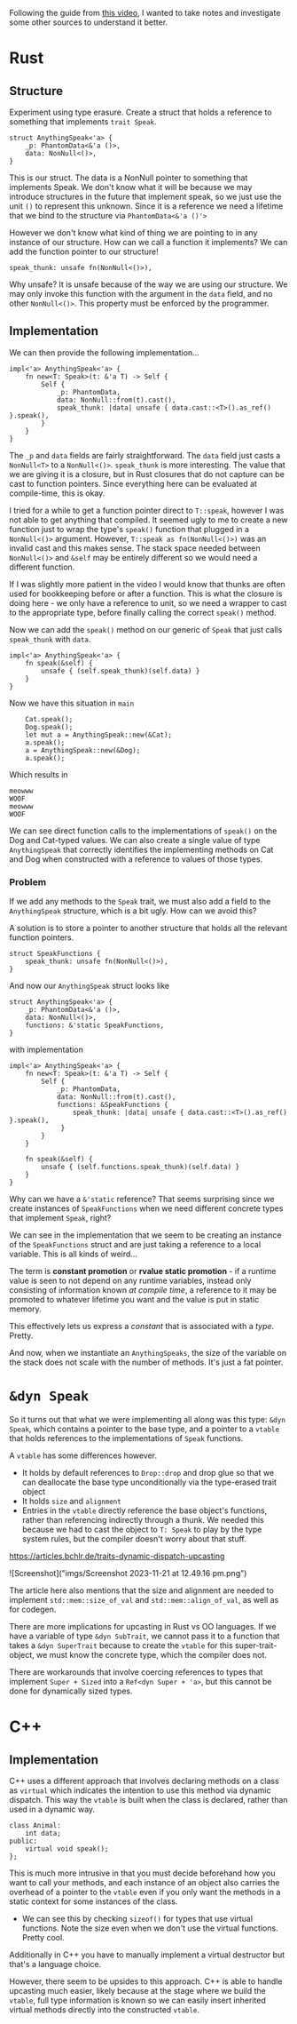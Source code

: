 Following the guide from [this video](https://www.youtube.com/watch?v=wU8hQvU8aKM&ab_channel=LoganSmith), I wanted to take notes and investigate some other sources to understand it better.
# Rust
## Structure
Experiment using type erasure. Create a struct that holds a reference to something that implements `trait Speak`.

```
struct AnythingSpeak<'a> {
    _p: PhantomData<&'a ()>,
    data: NonNull<()>,
}
```

This is our struct. The data is a NonNull pointer to something that implements Speak. We don't know what it will be because we may introduce structures in the future that implement speak, so we just use the unit `()` to represent this unknown. Since it is a reference we need a lifetime that we bind to the structure via `PhantomData<&'a ()'>` 

However we don't know what kind of thing we are pointing to in any instance of our structure. How can we call a function it implements? We can add the function pointer to our structure!

`speak_thunk: unsafe fn(NonNull<()>),`

Why unsafe? It is unsafe because of the way we are using our structure. We may only invoke this function with the argument in the `data` field, and no other `NonNull<()>`. This property must be enforced by the programmer. 

## Implementation
We can then provide the following implementation...
```
impl<'a> AnythingSpeak<'a> {
    fn new<T: Speak>(t: &'a T) -> Self {
        Self {
            _p: PhantomData,
            data: NonNull::from(t).cast(),
            speak_thunk: |data| unsafe { data.cast::<T>().as_ref() }.speak(),
        }
    }
}
```
The `_p` and `data` fields are fairly straightforward. The `data` field just casts a `NonNull<T>` to a `NonNull<()>`. 
`speak_thunk` is more interesting. The value that we are giving it is a closure, but in Rust closures that do not capture can be cast to function pointers. Since everything here can be evaluated at compile-time, this is okay. 

I tried for a while to get a function pointer direct to `T::speak`, however I was not able to get anything that compiled. It seemed ugly to me to create a new function just to wrap the type's `speak()` function that plugged in a `NonNull<()>` argument. However, `T::speak as fn(NonNull<()>)` was an invalid cast and this makes sense. The stack space needed between `NonNull<()>` and `&self` may be entirely different so we would need a different function.

If I was slightly more patient in the video I would know that thunks are often used for bookkeeping before or after a function. This is what the closure is doing here - we only have a reference to unit, so we need a wrapper to cast to the appropriate type, before finally calling the correct `speak()` method. 

Now we can add the `speak()` method on our generic of `Speak` that just calls `speak_thunk` with `data`. 

```
impl<'a> AnythingSpeak<'a> {
    fn speak(&self) {
        unsafe { (self.speak_thunk)(self.data) }
    }
}
```

Now we have this situation in `main`
```
    Cat.speak();
    Dog.speak();
    let mut a = AnythingSpeak::new(&Cat);
    a.speak();
    a = AnythingSpeak::new(&Dog);
    a.speak();
```
Which results in 
```
meowww
WOOF
meowww
WOOF
```
We can see direct function calls to the implementations of `speak()` on the Dog and Cat-typed values. We can also create a single value of type `AnythingSpeak` that correctly identifies the implementing methods on Cat and Dog when constructed with a reference to values of those types. 

### Problem 
If we add any methods to the `Speak` trait, we must also add a field to the `AnythingSpeak` structure, which is a bit ugly. How can we avoid this?

A solution is to store a pointer to another structure that holds all the relevant function pointers. 
```
struct SpeakFunctions {
    speak_thunk: unsafe fn(NonNull<()>),
}
```
And now our `AnythingSpeak` struct looks like
```
struct AnythingSpeak<'a> {
    _p: PhantomData<&'a ()>,
    data: NonNull<()>,
    functions: &'static SpeakFunctions,
}
```
with implementation
```
impl<'a> AnythingSpeak<'a> {
    fn new<T: Speak>(t: &'a T) -> Self {
        Self {
            _p: PhantomData,
            data: NonNull::from(t).cast(),
            functions: &SpeakFunctions { 
                speak_thunk: |data| unsafe { data.cast::<T>().as_ref() }.speak(),
             }
        }
    }

    fn speak(&self) {
        unsafe { (self.functions.speak_thunk)(self.data) }
    }
}
```
Why can we have a `&'static` reference? That seems surprising since we create instances of `SpeakFunctions` when we need different concrete types that implement `Speak`, right? 

We can see in the implementation that we seem to be creating an instance of the `SpeakFunctions` struct and are just taking a reference to a local variable. This is all kinds of weird...

The term is **constant promotion** or **rvalue static promotion** - if a runtime value is seen to not depend on any runtime variables, instead only consisting of information known *at compile time*, a reference to it may be promoted to whatever lifetime you want and the value is put in static memory. 

This effectively lets us express a *constant* that is associated with a *type*. Pretty.

And now, when we instantiate an `AnythingSpeaks`, the size of the variable on the stack does not scale with the number of methods. It's just a fat pointer. 

# `&dyn Speak`
So it turns out that what we were implementing all along was this type: `&dyn Speak`, which contains a pointer to the base type, and a pointer to a `vtable` that holds references to the implementations of `Speak` functions. 

A `vtable` has some differences however. 
- It holds by default references to `Drop::drop` and drop glue so that we can deallocate the base type unconditionally via the type-erased trait object
- It holds `size` and `alignment`
- Entries in the `vtable` directly reference the base object's functions, rather than referencing indirectly through a thunk. We needed this because we had to cast the object to `T: Speak` to play by the type system rules, but the compiler doesn't worry about that stuff. 

https://articles.bchlr.de/traits-dynamic-dispatch-upcasting

![Screenshot]("imgs/Screenshot 2023-11-21 at 12.49.16 pm.png")

The article here also mentions that the size and alignment are needed to implement `std::mem::size_of_val` and `std::mem::align_of_val`, as well as for codegen. 

There are more implications for upcasting in Rust vs OO languages. If we have a variable of type `&dyn SubTrait`, we cannot pass it to a function that takes a `&dyn SuperTrait` because to create the `vtable` for this super-trait-object, we must know the concrete type, which the compiler does not. 

There are workarounds that involve coercing references to types that implement `Super + Sized` into a `Ref<dyn Super + 'a>`, but this cannot be done for dynamically sized types. 

# C++
## Implementation
C++ uses a different approach that involves declaring methods on a class as `virtual` which indicates the intention to use this method via dynamic dispatch. This way the `vtable` is built when the class is declared, rather than used in a dynamic way. 
```
class Animal:
    int data;
public:
    virtual void speak();
};
```
This is much more intrusive in that you must decide beforehand how you want to call your methods, and each instance of an object also carries the overhead of a pointer to the `vtable` even if you only want the methods in a static context for some instances of the class. 
- We can see this by checking `sizeof()` for types that use virtual functions. Note the size even when we don't use the virtual functions. Pretty cool. 

Additionally in C++ you have to manually implement a virtual destructor but that's a language choice. 

However, there seem to be upsides to this approach. C++ is able to handle upcasting much easier, likely because at the stage where we build the `vtable`, full type information is known so we can easily insert inherited virtual methods directly into the constructed `vtable`.

